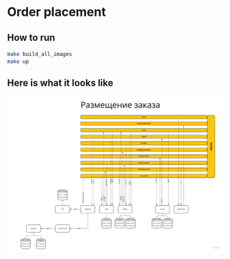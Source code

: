 # Order placement

## How to run

```bash
make build_all_images
make up
```

## Here is what it looks like 

![service map](./assets/services%20map.jpg)